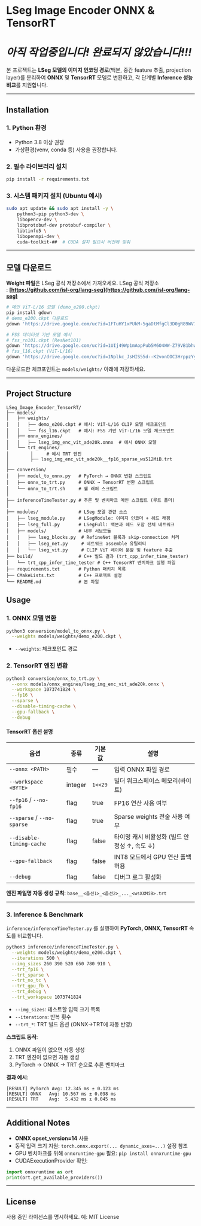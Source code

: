 # LSeg Image Encoder ONNX & TensorRT

# *아직 작업중입니다! 완료되지 않았습니다!!!*

본 프로젝트는 **LSeg 모델의 이미지 인코딩 경로**(백본, 중간 feature 추출, projection layer)를 분리하여 **ONNX** 및 **TensorRT** 모델로 변환하고, 각 단계별 **Inference 성능 비교**를 지원합니다.

---

## Installation

### 1. Python 환경

* Python 3.8 이상 권장
* 가상환경(venv, conda 등) 사용을 권장합니다.

### 2. 필수 라이브러리 설치

```bash
pip install -r requirements.txt
```

### 3. 시스템 패키지 설치 (Ubuntu 예시)

```bash
sudo apt update && sudo apt install -y \
    python3-pip python3-dev \
    libopencv-dev \
    libprotobuf-dev protobuf-compiler \
    libtinfo5 \
    libopenmpi-dev \
    cuda-toolkit-##  # CUDA 설치 필요시 버전에 맞춰
```

---

## 모델 다운로드

**Weight 파일**은 LSeg 공식 저장소에서 가져오세요.
LSeg 공식 저장소 : **[https://github.com/isl-org/lang-seg](https://github.com/isl-org/lang-seg)**

```bash
# 메인 ViT-L/16 모델 (demo_e200.ckpt)
pip install gdown
# demo_e200.ckpt 다운로드
gdown 'https://drive.google.com/uc?id=1FTuHY1xPUkM-5gaDtMfgCl3D0gR89WV7'

# FSS 데이터셋 기반 모델 예시
# fss_rn101.ckpt (ResNet101)
gdown 'https://drive.google.com/uc?id=1UIj49Wp1mAopPub5M6O4WW-Z79VB1bhw'
# fss_l16.ckpt (ViT-L/16)
gdown 'https://drive.google.com/uc?id=1Nplkc_JsHIS55d--K2vonOOC3HrppzYy'
```

다운로드한 체크포인트는 `models/weights/` 아래에 저장하세요.

---

## Project Structure

```
LSeg_Image_Encoder_TensorRT/
├── models/
│   ├── weights/
│   │   ├── demo_e200.ckpt # 예시: ViT-L/16 CLIP 모델 체크포인트
│   │   └── fss_l16.ckpt   # 예시: FSS 기반 ViT-L/16 모델 체크포인트
│   ├── onnx_engines/
│   │   ├── lseg_img_enc_vit_ade20k.onnx  # 예시 ONNX 모델
│   └── trt_engines/
│        │     # 예시 TRT 엔진
│        ├── lseg_img_enc_vit_ade20k__fp16_sparse_ws512MiB.trt 
│
├── conversion/
│   ├── model_to_onnx.py   # PyTorch → ONNX 변환 스크립트
│   ├── onnx_to_trt.py     # ONNX → TensorRT 변환 스크립트
│   └── onnx_to_trt.sh     # 쉘 래퍼 스크립트
│
├── inferenceTimeTester.py # 추론 및 벤치마크 메인 스크립트 (루트 폴더)
│
├── modules/               # LSeg 모델 관련 소스
│   ├── lseg_module.py     # LSegModule: 이미지 인코더 + 헤드 래핑
│   ├── lseg_full.py       # LSegFull: 백본과 헤드 포함 전체 네트워크
│   ├── models/            # 내부 서브모듈
│   │   ├── lseg_blocks.py  # RefineNet 블록과 skip-connection 처리
│   │   ├── lseg_net.py     # 네트워크 assemble 유틸리티
│   │   └── lseg_vit.py     # CLIP ViT 레이어 분할 및 feature 추출
├── build/                 # C++ 빌드 결과 (trt_cpp_infer_time_tester)
│   └── trt_cpp_infer_time_tester # C++ TensorRT 벤치마크 실행 파일
├── requirements.txt       # Python 패키지 목록
├── CMakeLists.txt         # C++ 프로젝트 설정
└── README.md              # 본 파일
```

## Usage

### 1. ONNX 모델 변환

```bash
python3 conversion/model_to_onnx.py \
  --weights models/weights/demo_e200.ckpt \
```

* `--weights`: 체크포인트 경로

### 2. TensorRT 엔진 변환

```bash
python3 conversion/onnx_to_trt.py \
  --onnx models/onnx_engines/lseg_img_enc_vit_ade20k.onnx \
  --workspace 1073741824 \
  --fp16 \
  --sparse \
  --disable-timing-cache \
  --gpu-fallback \
  --debug 
```

#### TensorRT 옵션 설명

| 옵션                         | 종류      | 기본값     | 설명                           |
| -------------------------- | ------- | ------- | ---------------------------- |
| `--onnx <PATH>`            | 필수    | —      | 입력 ONNX 파일 경로                |
| `--workspace <BYTE>`       | integer | `1<<29` | 빌더 워크스페이스 메모리(바이트)           |
| `--fp16` / `--no-fp16`     | flag    |  true   | FP16 연산 사용 여부                |
| `--sparse` / `--no-sparse` | flag    |  true   | Sparse weights 전술 사용 여부      |
| `--disable-timing-cache`   | flag    | false   | 타이밍 캐시 비활성화 (빌드 안정성 ↑, 속도 ↓) |
| `--gpu-fallback`           | flag    | false   | INT8 모드에서 GPU 연산 폴백 허용       |
| `--debug`                  | flag    | false   | 디버그 로그 활성화                   |

**엔진 파일명 자동 생성 규칙**: `base__<옵션1>_<옵션2>_..._<wsXXMiB>.trt`

---

### 3. Inference & Benchmark

`inference/inferenceTimeTester.py` 를 실행하여 **PyTorch, ONNX, TensorRT** 속도를 비교합니다.

```bash
python3 inference/inferenceTimeTester.py \
  --weights models/weights/demo_e200.ckpt \
  --iterations 500 \
  --img_sizes 260 390 520 650 780 910 \
  --trt_fp16 \
  --trt_sparse \
  --trt_no_tc \
  --trt_gpu_fb \
  --trt_debug \
  --trt_workspace 1073741824
```

* `--img_sizes`: 테스트할 입력 크기 목록
* `--iterations`: 반복 횟수
* `--trt_*`: TRT 빌드 옵션 (ONNX→TRT에 자동 반영)

**스크립트 동작**:

1. ONNX 파일이 없으면 자동 생성
2. TRT 엔진이 없으면 자동 생성
3. PyTorch → ONNX → TRT 순으로 추론 벤치마크

**결과 예시**:

```
[RESULT] PyTorch Avg: 12.345 ms ± 0.123 ms
[RESULT] ONNX   Avg: 10.567 ms ± 0.098 ms
[RESULT] TRT    Avg:  5.432 ms ± 0.045 ms
```

---

## Additional Notes

* **ONNX opset\_version=14** 사용
* 동적 입력 크기 지원: `torch.onnx.export(... dynamic_axes=...)` 설정 참조
* GPU 벤치마크를 위해 `onnxruntime-gpu` 필요: `pip install onnxruntime-gpu`
* CUDAExecutionProvider 확인:

```python
import onnxruntime as ort
print(ort.get_available_providers())
```

---

## License

사용 중인 라이선스를 명시하세요. 예: MIT License
